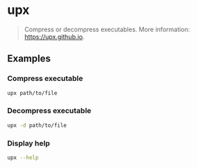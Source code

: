 # upx

> Compress or decompress executables. More information: <https://upx.github.io>.

## Examples

### Compress executable

```bash
upx path/to/file
```

### Decompress executable

```bash
upx -d path/to/file
```

### Display help

```bash
upx --help
```
